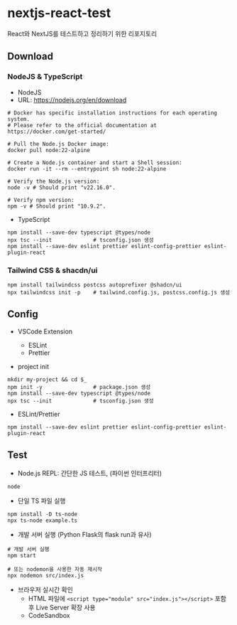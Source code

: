 # nextjs-react-test
React와 NextJS를 테스트하고 정리하기 위한 리포지토리

## Download
### NodeJS & TypeScript
- NodeJS
- URL: https://nodejs.org/en/download
```
# Docker has specific installation instructions for each operating system.
# Please refer to the official documentation at https://docker.com/get-started/

# Pull the Node.js Docker image:
docker pull node:22-alpine

# Create a Node.js container and start a Shell session:
docker run -it --rm --entrypoint sh node:22-alpine

# Verify the Node.js version:
node -v # Should print "v22.16.0".

# Verify npm version:
npm -v # Should print "10.9.2".
```

- TypeScript
```
npm install --save-dev typescript @types/node
npx tsc --init             # tsconfig.json 생성
npm install --save-dev eslint prettier eslint-config-prettier eslint-plugin-react
```

### Tailwind CSS & shacdn/ui
```
npm install tailwindcss postcss autoprefixer @shadcn/ui
npx tailwindcss init -p    # tailwind.config.js, postcss.config.js 생성
```

## Config
- VSCode Extension
  - ESLint
  - Prettier

- project init
```
mkdir my-project && cd $_
npm init -y                # package.json 생성
npm install --save-dev typescript @types/node
npx tsc --init             # tsconfig.json 생성
```

- ESLint/Prettier
```
npm install --save-dev eslint prettier eslint-config-prettier eslint-plugin-react
```

## Test
- Node.js REPL: 간단한 JS 테스트, (파이썬 인터프리터)
```
node
```

- 단일 TS 파일 실행
```
npm install -D ts-node
npx ts-node example.ts
```

- 개발 서버 실행 (Python Flask의 flask run과 유사)
```
# 개발 서버 실행
npm start

# 또는 nodemon을 사용한 자동 재시작
npx nodemon src/index.js
```

- 브라우저 실시간 확인
  - HTML 파일에 ```<script type="module" src="index.js"></script>``` 포함 후 Live Server 확장 사용
  - CodeSandbox
